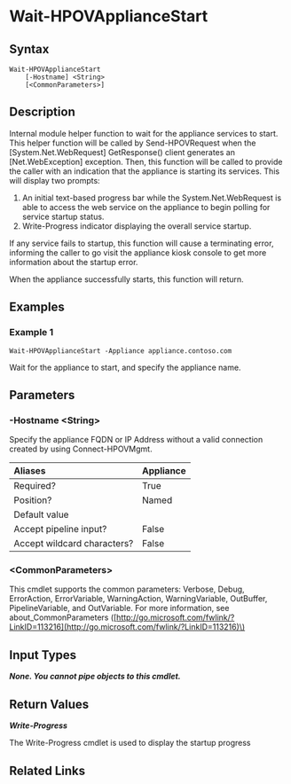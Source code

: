 ﻿---
description: Wait for Appliance services to start.
---

# Wait-HPOVApplianceStart

## Syntax

```text
Wait-HPOVApplianceStart
    [-Hostname] <String>
    [<CommonParameters>]
```

## Description

Internal module helper function to wait for the appliance services to start.  This helper function will be called by Send-HPOVRequest when the [System.Net.WebRequest] GetResponse() client generates an [Net.WebException] exception.  Then, this function will be called to provide the caller with an indication that the appliance is starting its services.  This will display two prompts:

1. An initial text-based progress bar while the System.Net.WebRequest is able to access the web service on the appliance to begin polling for service startup status.
2. Write-Progress indicator displaying the overall service startup.

If any service fails to startup, this function will cause a terminating error, informing the caller to go visit the appliance kiosk console to get more information about the startup error.

When the appliance successfully starts, this function will return.

## Examples

###  Example 1 

```text
Wait-HPOVApplianceStart -Appliance appliance.contoso.com

```

Wait for the appliance to start, and specify the appliance name.

## Parameters

### -Hostname &lt;String&gt;

Specify the appliance FQDN or IP Address without a valid connection created by using Connect-HPOVMgmt.

| Aliases | Appliance |
| :--- | :--- |
| Required? | True |
| Position? | Named |
| Default value |  |
| Accept pipeline input? | False |
| Accept wildcard characters? | False |

### &lt;CommonParameters&gt;

This cmdlet supports the common parameters: Verbose, Debug, ErrorAction, ErrorVariable, WarningAction, WarningVariable, OutBuffer, PipelineVariable, and OutVariable. For more information, see about\_CommonParameters \([http://go.microsoft.com/fwlink/?LinkID=113216](http://go.microsoft.com/fwlink/?LinkID=113216)\)

## Input Types

_**None.  You cannot pipe objects to this cmdlet.**_

## Return Values

_**Write-Progress**_

The Write-Progress cmdlet is used to display the startup progress

## Related Links

